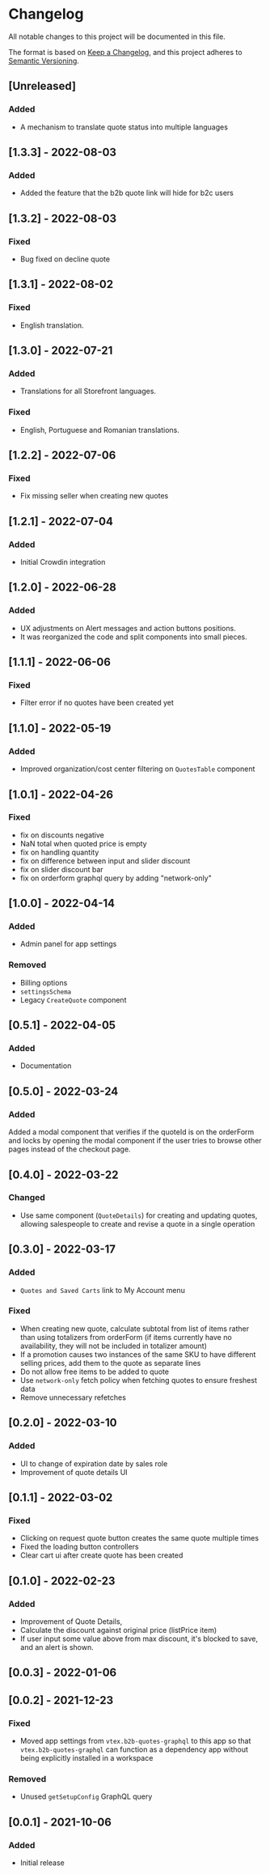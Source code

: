 # Changelog

All notable changes to this project will be documented in this file.

The format is based on [Keep a Changelog](https://keepachangelog.com/en/1.0.0/),
and this project adheres to [Semantic Versioning](https://semver.org/spec/v2.0.0.html).

## [Unreleased]

### Added

- A mechanism to translate quote status into multiple languages

## [1.3.3] - 2022-08-03

### Added

- Added the feature that the b2b quote link will hide for b2c users

## [1.3.2] - 2022-08-03

### Fixed

- Bug fixed on decline quote

## [1.3.1] - 2022-08-02

### Fixed

- English translation.

## [1.3.0] - 2022-07-21

### Added

- Translations for all Storefront languages.

### Fixed

- English, Portuguese and Romanian translations.

## [1.2.2] - 2022-07-06

### Fixed

- Fix missing seller when creating new quotes

## [1.2.1] - 2022-07-04

### Added

- Initial Crowdin integration

## [1.2.0] - 2022-06-28

### Added

- UX adjustments on Alert messages and action buttons positions.
- It was reorganized the code and split components into small pieces.

## [1.1.1] - 2022-06-06

### Fixed

- Filter error if no quotes have been created yet

## [1.1.0] - 2022-05-19

### Added

- Improved organization/cost center filtering on `QuotesTable` component

## [1.0.1] - 2022-04-26

### Fixed

- fix on discounts negative
- NaN total when quoted price is empty
- fix on handling quantity
- fix on difference between input and slider discount
- fix on slider discount bar
- fix on orderform graphql query by adding "network-only"

## [1.0.0] - 2022-04-14

### Added

- Admin panel for app settings

### Removed

- Billing options
- `settingsSchema`
- Legacy `CreateQuote` component

## [0.5.1] - 2022-04-05

### Added

- Documentation

## [0.5.0] - 2022-03-24

### Added

Added a modal component that verifies if the quoteId is on the orderForm and locks by opening the modal component if the user tries to browse other pages instead of the checkout page.

## [0.4.0] - 2022-03-22

### Changed

- Use same component (`QuoteDetails`) for creating and updating quotes, allowing salespeople to create and revise a quote in a single operation

## [0.3.0] - 2022-03-17

### Added

- `Quotes and Saved Carts` link to My Account menu

### Fixed

- When creating new quote, calculate subtotal from list of items rather than using totalizers from orderForm (if items currently have no availability, they will not be included in totalizer amount)
- If a promotion causes two instances of the same SKU to have different selling prices, add them to the quote as separate lines
- Do not allow free items to be added to quote
- Use `network-only` fetch policy when fetching quotes to ensure freshest data
- Remove unnecessary refetches

## [0.2.0] - 2022-03-10

### Added

- UI to change of expiration date by sales role
- Improvement of quote details UI

## [0.1.1] - 2022-03-02

### Fixed

- Clicking on request quote button creates the same quote multiple times
- Fixed the loading button controllers
- Clear cart ui after create quote has been created

## [0.1.0] - 2022-02-23

### Added

- Improvement of Quote Details,
- Calculate the discount against original price (listPrice item)
- If user input some value above from max discount, it's blocked to save, and an alert is shown.

## [0.0.3] - 2022-01-06

## [0.0.2] - 2021-12-23

### Fixed

- Moved app settings from `vtex.b2b-quotes-graphql` to this app so that `vtex.b2b-quotes-graphql` can function as a dependency app without being explicitly installed in a workspace

### Removed

- Unused `getSetupConfig` GraphQL query

## [0.0.1] - 2021-10-06

### Added

- Initial release
